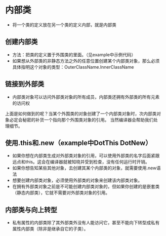 # 内部类
- 将一个类的定义放在另一个类的定义内部，就是内部类
## 创建内部类
- 方法：把类的定义置于外围类的里面。（见example中示例代码）
- 如果想从外部类的非静态方法之外的任意位置创建某个内部类对象，那么必须具体指明这个对象的类型：OuterClassName.InnerClassName
## 链接到外部类
- 内部类对象可以访问外部类对象的所有成员，内部类还拥有外部类的所有元素的访问权
 
上面是如何做到的呢？当某个外围类的对象创建了一个内部类对象时，次内部类对象必定会秘密的补货一个指向那个外围类对象的引用。
当然编译器会帮助我们处理细节。
## 使用.this和.new（example中DotThis DotNew）
- 如果你想在内部类生成对外部类对象的引用，可以使用外部类的名字后面紧跟远点和this。这会在编译器就被知晓并受到检查，没有任何运行时开销。
- 如果你想告知某些其他对象，去创建其某个内部类的对象，就需要使用.new语法
- 想要创建内部类对象，必须使用外部类的对象来创建该内部类对象。
- 在拥有外部类对象之前是不可能创建内部类对象的，但如果你创建的是嵌套类（静态内部类），它就不需要对外部类对象的引用。
## 内部类与向上转型
- 私有属性的内部类除了其外部类外没有人能访问它，甚至不能向下转型成私有属性内部类（除非是继承自它的子类）。

